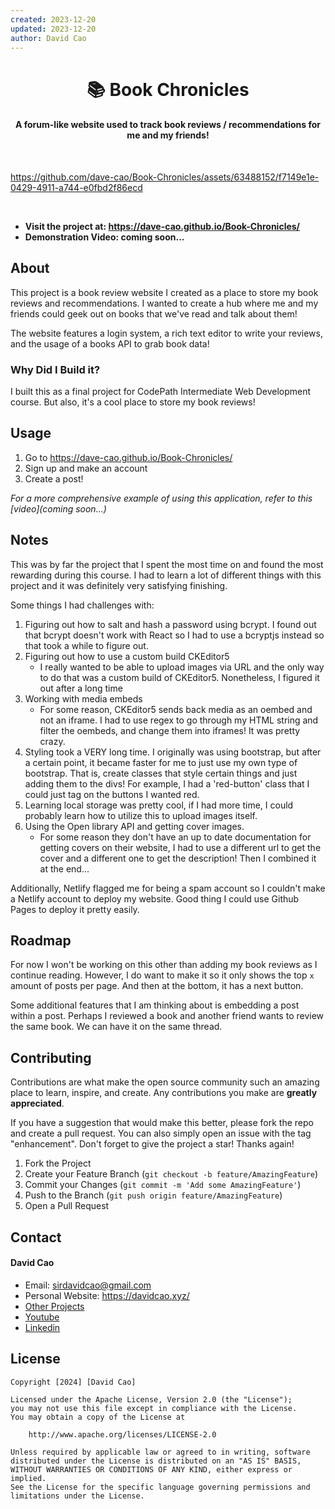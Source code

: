 ```yaml
---
created: 2023-12-20
updated: 2023-12-20
author: David Cao
---
```

<h1 align='center'>📚 Book Chronicles</h1>
<h4 align='center'>A forum-like website used to track book reviews / recommendations for me and my friends!</h4>
<br>

<!-- Video walkthrough or image -->
https://github.com/dave-cao/Book-Chronicles/assets/63488152/f7149e1e-0429-4911-a744-e0fbd2f86ecd


<br>

<!-- List links to the project here (eg: live-link, youtube video) -->
- **Visit the project at: https://dave-cao.github.io/Book-Chronicles/**
- **Demonstration Video: coming soon...**


<!-- ABOUT THE PROJECT -->
## About

This project is a book review website I created as a place to store my book reviews and recommendations. I wanted to create a hub where me and my friends could geek out on books that we've read and talk about them!

The website features a login system, a rich text editor to write your reviews, and the usage of a books API to grab book data!

### Why Did I Build it?

I built this as a final project for CodePath Intermediate Web Development course. But also, it's a cool place to store my book reviews!

<!-- USAGE EXAMPLES -->
## Usage

1. Go to https://dave-cao.github.io/Book-Chronicles/
2. Sign up and make an account
3. Create a post!

_For a more comprehensive example of using this application, refer to this [video](coming soon...)_

## Notes

This was by far the project that I spent the most time on and found the most rewarding during this course. I had to learn a lot of different things with this project
and it was definitely very satisfying finishing. 

Some things I had challenges with:

1. Figuring out how to salt and hash a password using bcrypt. I found out that bcrypt doesn't work with React so I had to use a bcryptjs instead so that took a while to figure out.
2. Figuring out how to use a custom build CKEditor5
    - I really wanted to be able to upload images via URL and the only way to do that was a custom build of CKEditor5. Nonetheless, I figured it out after a long time
3. Working with media embeds
    - For some reason, CKEditor5 sends back media as an oembed and not an iframe. I had to use regex to go through my HTML string and filter the oembeds, and change them into iframes! It was pretty crazy.
4. Styling took a VERY long time. I originally was using bootstrap, but after a certain point, it became faster for me to just use my own type of bootstrap. That is, create classes that style certain things and just adding them to the divs! For example, I had a 'red-button' class that I could just tag on the buttons I wanted red.
5. Learning local storage was pretty cool, if I had more time, I could probably learn how to utilize this to upload images itself. 
6. Using the Open library API and getting cover images.
    - For some reason they don't have an up to date documentation for getting covers on their website, I had to use a different url to get the cover and a different one to get the description! Then I combined it at the end...

Additionally, Netlify flagged me for being a spam account so I couldn't make a Netlify account to deploy my website. Good thing I could use Github Pages to deploy it pretty easily. 


<!-- ROADMAP -->
## Roadmap

For now I won't be working on this other than adding my book reviews as I continue reading. However, I do want to make it so it only shows the top `x` amount of posts per page. And then at the bottom, it has a next button.

Some additional features that I am thinking about is embedding a post within a post. Perhaps I reviewed a book and another friend wants to review the same book. We can have it on the same thread.

<!-- CONTRIBUTING -->
## Contributing

Contributions are what make the open source community such an amazing place to learn, inspire, and create. Any contributions you make are **greatly appreciated**.

If you have a suggestion that would make this better, please fork the repo and create a pull request. You can also simply open an issue with the tag "enhancement".
Don't forget to give the project a star! Thanks again!

1. Fork the Project
2. Create your Feature Branch (`git checkout -b feature/AmazingFeature`)
3. Commit your Changes (`git commit -m 'Add some AmazingFeature'`)
4. Push to the Branch (`git push origin feature/AmazingFeature`)
5. Open a Pull Request

<!-- CONTACT -->
## Contact

#### David Cao
- Email: sirdavidcao@gmail.com
- Personal Website: https://davidcao.xyz/
- [Other Projects](https://davidcao.xyz/ProjectsPage/index.html)
- [Youtube](https://www.youtube.com/channel/UCEnBPbnNnqhQIIhW1uLXrLA)
- [Linkedin](https://www.linkedin.com/in/david-cao99/)


## License

    Copyright [2024] [David Cao]

    Licensed under the Apache License, Version 2.0 (the "License");
    you may not use this file except in compliance with the License.
    You may obtain a copy of the License at

        http://www.apache.org/licenses/LICENSE-2.0

    Unless required by applicable law or agreed to in writing, software
    distributed under the License is distributed on an "AS IS" BASIS,
    WITHOUT WARRANTIES OR CONDITIONS OF ANY KIND, either express or implied.
    See the License for the specific language governing permissions and
    limitations under the License.
